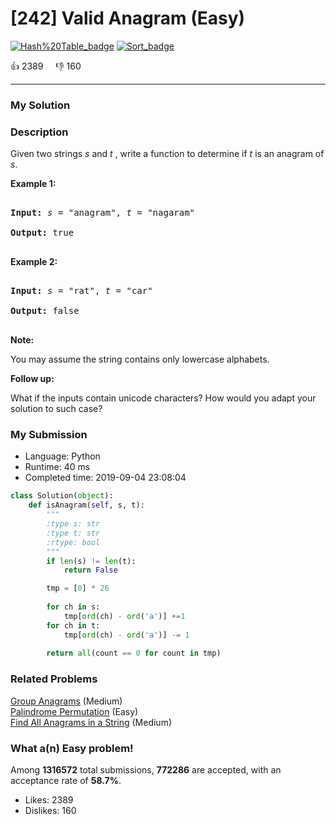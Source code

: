 # [242] Valid Anagram (Easy)

[![Hash%20Table_badge](https://img.shields.io/badge/topic-Hash%20Table-green.svg)](https://leetcode.com/problems/valid-anagram/)  [![Sort_badge](https://img.shields.io/badge/topic-Sort-green.svg)](https://leetcode.com/problems/valid-anagram/) 

:+1: 2389 &nbsp; &nbsp; :thumbsdown: 160

---

### My Solution


### Description
<p>Given two strings <em>s</em> and <em>t&nbsp;</em>, write a function to determine if <em>t</em> is an anagram of <em>s</em>.</p>

<p><b>Example 1:</b></p>

<pre>
<b>Input:</b> <em>s</em> = &quot;anagram&quot;, <em>t</em> = &quot;nagaram&quot;
<b>Output:</b> true
</pre>

<p><b>Example 2:</b></p>

<pre>
<b>Input:</b> <em>s</em> = &quot;rat&quot;, <em>t</em> = &quot;car&quot;
<b>Output: </b>false
</pre>

<p><strong>Note:</strong><br />
You may assume the string contains only lowercase alphabets.</p>

<p><strong>Follow up:</strong><br />
What if the inputs contain unicode characters? How would you adapt your solution to such case?</p>



### My Submission

- Language: Python
- Runtime: 40 ms
- Completed time: 2019-09-04 23:08:04

```Python
class Solution(object):
    def isAnagram(self, s, t):
        """
        :type s: str
        :type t: str
        :rtype: bool
        """
        if len(s) != len(t):
            return False

        tmp = [0] * 26
        
        for ch in s:
            tmp[ord(ch) - ord('a')] +=1
        for ch in t:
            tmp[ord(ch) - ord('a')] -= 1
                
        return all(count == 0 for count in tmp)
```


### Related Problems
[Group Anagrams](https://leetcode.com/problems/group-anagrams/) (Medium) <br>
[Palindrome Permutation](https://leetcode.com/problems/palindrome-permutation/) (Easy) <br>
[Find All Anagrams in a String](https://leetcode.com/problems/find-all-anagrams-in-a-string/) (Medium) <br>



### What a(n) Easy problem!
Among **1316572** total submissions, **772286** are accepted, with an acceptance rate of **58.7%**. <br>

- Likes: 2389
- Dislikes: 160

